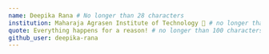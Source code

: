 ```yaml
---
name: Deepika Rana # No longer than 28 characters
institution: Maharaja Agrasen Institute of Technology 🚩 # no longer than 58 characters
quote: Everything happens for a reason! # no longer than 100 characters, avoid using quotes(") to guarantee the format remains the same.
github_user: deepika-rana
---
```

